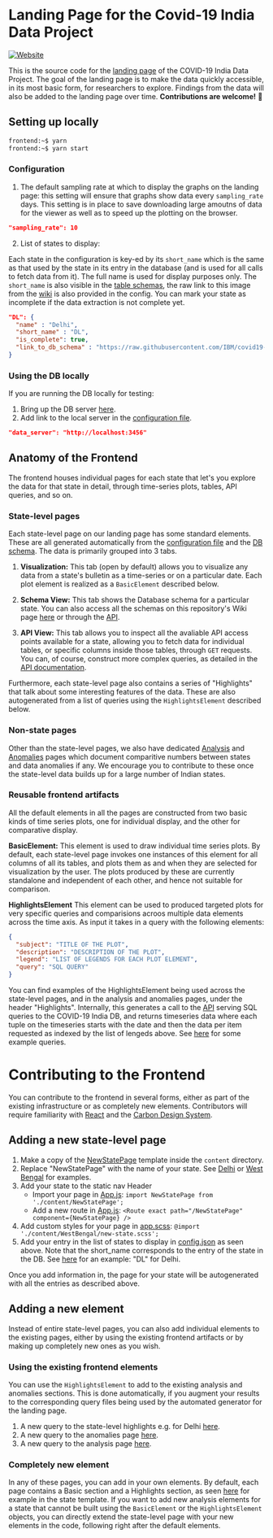 # Landing Page for the Covid-19 India Data Project

[![Website](https://img.shields.io/badge/design-carbon-blue)](https://www.carbondesignsystem.com/)

This is the source code for the [landing page](https://ibm.biz/covid-data-india) of the COVID-19 India Data Project.
The goal of the landing page is to make the data quickly accessible, in its most basic form, for researchers to explore.
Findings from the data will also be added to the landing page over time. **Contributions are welcome!** :hugs:

## Setting up locally

```bash
frontend:~$ yarn
frontend:~$ yarn start
```

### Configuration

1. The default sampling rate at which to display the graphs on the landing page: this setting will ensure that
   graphs show data every `sampling_rate` days. This setting is in place to save downloading large amoutns of data
   for the viewer as well as to speed up the plotting on the browser.

```json
"sampling_rate": 10
```

2. List of states to display:

Each state in the configuration is key-ed by its `short_name` which is the same as that used by the state
in its entry in the database (and is used for all calls to fetch data from it).
The full name is used for display purposes only.
The `short_name` is also visible in the [table schemas](https://github.com/IBM/covid19-india-data/wiki/States),
the raw link to this image from the [wiki](https://github.com/IBM/covid19-india-data/wiki)
is also provided in the config. You can mark your state as incomplete if the data extraction is not
complete yet.

```json
"DL": {
  "name" : "Delhi",
  "short_name" : "DL",
  "is_complete": true,
  "link_to_db_schema" : "https://raw.githubusercontent.com/IBM/covid19-india-data/main/docs/images/DL_tables.png"
}
```

### Using the DB locally

If you are running the DB locally for testing:

1. Bring up the DB server [here](../serve_db).
2. Add link to the local server in the [configuration file](./src/config.json).

```json
"data_server": "http://localhost:3456"
```

## Anatomy of the Frontend

The frontend houses individual pages for each state that let's you explore the data for that state in detail, through
time-series plots, tables, API queries, and so on.

### State-level pages

Each state-level page on our landing page has some standard elements. These are all generated automatically from
the [configuration file](./src/config.json) and the [DB schema](https://india-covid-19-data.mybluemix.net/#/data).
The data is primarily grouped into 3 tabs.

1. **Visualization:** This tab (open by default) allows you to visualize any data from a state's bulletin as a time-series
   or on a particular date. Each plot element is realized as a `BasicElement` described below.

2. **Schema View:** This tab shows the Database schema for a particular state. You can also access all the schemas on this
   repository's Wiki page [here](https://github.com/IBM/covid19-india-data/wiki/States) or through the [API](https://india-covid-19-data.mybluemix.net/#/data).

3. **API View:** This tab allows you to inspect all the avaliable API access points available for a state, allowing you
   to fetch data for individual tables, or specific columns inside those tables, through `GET` requests. You can, of course,
   construct more complex queries, as detailed in the [API documentation](https://india-covid-19-data.mybluemix.net/#/data).

Furthermore, each state-level page also contains a series of "Highlights" that talk about some interesting features of the data.
These are also autogenerated from a list of queries using the `HighlightsElement` described below.

### Non-state pages

Other than the state-level pages, we also have
dedicated [Analysis](https://india-covid-19-data.mybluemix.net/#/analysis)
and [Anomalies](https://india-covid-19-data.mybluemix.net/#/anomalies)
pages which document comparitive numbers between
states and data anomalies if any. We encourage you to contribute to these
once the state-level data builds up for a large number of Indian states.

### Reusable frontend artifacts

All the default elements in all the pages are constructed from two basic kinds of time series plots, one for
individual display, and the other for comparative display.

**BasicElement:** This element is used to draw individual time series plots. By default, each state-level page invokes one
instances of this element for all columns of all its tables, and plots them as and when they are selected
for visualization by the user. The plots produced by these are currently standalone and independent
of each other, and hence not suitable for comparison.

**HighlightsElement** This element can be used to produced targeted plots for very specific queries and comparisions acroos multiple
data elements across the time axis. As input it takes in a query with the following elements:

```json
{
  "subject": "TITLE OF THE PLOT",
  "description": "DESCRIPTION OF THE PLOT",
  "legend": "LIST OF LEGENDS FOR EACH PLOT ELEMENT",
  "query": "SQL QUERY"
}
```

You can find examples of the HighlightsElement being used across the state-level pages, and in the analysis and anomalies pages,
under the header "Highlights". Internally, this generates a call to the [API](https://india-covid-19-data.mybluemix.net/#/data) serving SQL
queries to the COVID-19 India DB, and returns timeseries data where each tuple on the timeseries starts with the date and then
the data per item requested as indexed by the list of lengeds above.
See [here](./src/content/AnalysisPage/query.js) for some example queries.

# Contributing to the Frontend

You can contribute to the frontend in several forms, either as part of the existing infrastructure or as completely
new elements. Contributors will require familiarity
with [React](https://reactjs.org/) and the [Carbon Design System](https://www.carbondesignsystem.com/).

## Adding a new state-level page

1. Make a copy of the [NewStatePage](./src/content/NewStatePage) template inside the `content` directory.
2. Replace "NewStatePage" with the name of your state. See [Delhi](./src/content/Delhi) or [West Bengal](./src/content/WestBengal) for examples.
3. Add your state to the static nav Header
   - Import your page in [App.js](./src/App.js#L14): `import NewStatePage from './content/NewStatePage';`
   - Add a new route in [App.js](./src/App.js#L38): `<Route exact path="/NewStatePage" component={NewStatePage} />`
4. Add custom styles for your page in [app.scss](https://github.com/IBM/covid19-india-data/blob/main/frontend/src/app.scss#L14):
   `@import './content/WestBengal/new-state.scss';`
5. Add your entry in the list of states to display in [config.json](./src/config.json) as seen above. Note that the short_name corresponds to
   the entry of the state in the DB. See [here](../docs/images/DL_tables.png) for an example: "DL" for Delhi.

Once you add information in, the page for your state will be autogenerated with all the entries as described above.

## Adding a new element

Instead of entire state-level pages, you can also add individual elements to the existing pages, either by
using the existing frontend artifacts or by making up completely new ones as you wish.

### Using the existing frontend elements

You can use the `HighlightsElement` to add to the existing analysis and anomalies sections. This is done
automatically, if you augment your results to the corresponding query files being used by the automated generator
for the landing page.

1. A new query to the state-level highlights e.g. for Delhi [here](./src/content/Delhi/query.js).
2. A new query to the anomalies page [here](./src/content/AnomaliesPage/query.js).
3. A new query to the analysis page [here](./src/content/AnalysisPage/query.js).

### Completely new element

In any of these pages, you can add in your own elements. By default, each page contains a Basic section
and a Highlights section, as seen [here](./src/content/NewStatePage/NewStatePage.js#L20) for example in the state template.
If you want to add new analysis
elements for a state that cannot be built using the `BasicElement` or the `HighlightsElement` objects, you can
directly extend the state-level page with your new elements in the code, following right after the default elements.
